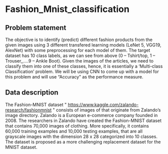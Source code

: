 # Fashion_Mnist_classification
## Problem statement

The objective is to identify (predict) different fashion products from the
given images using 3 different transfered learning models (LeNet 5,
VGG19, AlexNet) with some preprocessing for each model of them.
The target dataset has 10 class labels, as we can see from above (0 – Tshirt/top, 1 – Trouser,,….9 – Ankle Boot).
Given the images of the articles, we need to classify them into one of
these classes, hence, it is essentially a ‘Multi-class Classification’
problem.
We will be using CNN to come up with a model for this problem and will
use “Accuracy” as the performance measure.

## Data description

The Fashion-MNIST dataset " https://www.kaggle.com/zalando-research/fashionmnist " consists of images of that originate from
Zalando’s image directory. Zalando is a European e-commerce company
founded in 2008.
The researchers in Zalando have created the Fashion-MNIST dataset that
contains 70,000 images of clothing. More specifically, it contains 60,000
training examples and 10,000 testing examples, that are all grayscale
images with the dimension 28 x 28 categorized into 10 classes.
The dataset is proposed as a more challenging replacement dataset for the
MNIST dataset.
